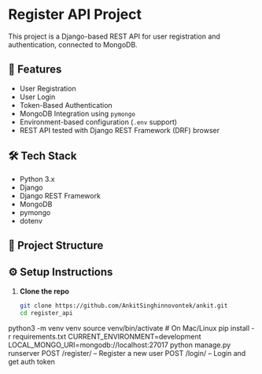 # Register API Project

This project is a Django-based REST API for user registration and authentication, connected to MongoDB.

## 🚀 Features

- User Registration
- User Login
- Token-Based Authentication
- MongoDB Integration using `pymongo`
- Environment-based configuration (`.env` support)
- REST API tested with Django REST Framework (DRF) browser

## 🛠️ Tech Stack

- Python 3.x
- Django
- Django REST Framework
- MongoDB
- pymongo
- dotenv

## 📁 Project Structure


## ⚙️ Setup Instructions

1. **Clone the repo**
   ```bash
   git clone https://github.com/AnkitSinghinnovontek/ankit.git
   cd register_api
python3 -m venv venv
source venv/bin/activate  # On Mac/Linux
pip install -r requirements.txt
CURRENT_ENVIRONMENT=development
LOCAL_MONGO_URI=mongodb://localhost:27017
python manage.py runserver
POST /register/ – Register a new user
POST /login/ – Login and get auth token